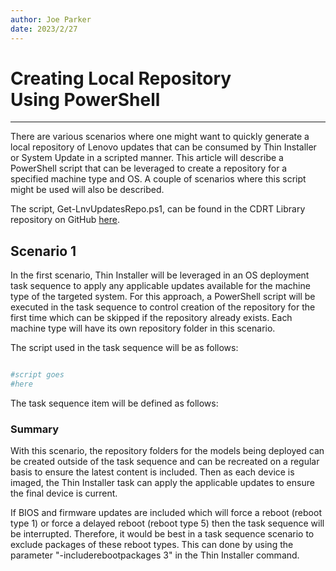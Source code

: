 ```yaml
---
author: Joe Parker
date: 2023/2/27
---
```


# Creating Local Repository <br> Using PowerShell

---

There are various scenarios where one might want to quickly generate a local repository of Lenovo updates that can be consumed by Thin Installer or System Update in a scripted manner.  This article will describe a PowerShell script that can be leveraged to create a repository for a specified machine type and OS. A couple of scenarios where this script might be used will also be described.

The script, Get-LnvUpdatesRepo.ps1, can be found in the CDRT Library repository on GitHub [here](https://github.com/CDRT/Library).

## Scenario 1

In the first scenario, Thin Installer will be leveraged in an OS deployment task sequence to apply any applicable updates available for the machine type of the targeted system. For this approach, a PowerShell script will be executed in the task sequence to control creation of the repository for the first time which can be skipped if the repository already exists. Each machine type will have its own repository folder in this scenario.

The script used in the task sequence will be as follows:

```powershell

#script goes
#here

```

The task sequence item will be defined as follows:


### Summary

With this scenario, the repository folders for the models being deployed can be created outside of the task sequence and can be recreated on a regular basis to ensure the latest content is included. Then as each device is imaged, the Thin Installer task can apply the applicable updates to ensure the final device is current.

If BIOS and firmware updates are included which will force a reboot (reboot type 1) or force a delayed reboot (reboot type 5) then the task sequence will be interrupted. Therefore, it would be best in a task sequence scenario to exclude packages of these reboot types. This can done by using the parameter "-includerebootpackages 3" in the Thin Installer command.


